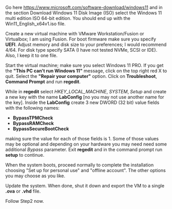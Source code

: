 Go here https://www.microsoft.com/software-download/windows11 and in the section Download Windows 11 Disk Image (ISO) select the Windows 11 multi edition ISO 64-bit edition. You should end up with the Win11_English_x64v1.iso file.


Create a new virtual machine with VMware Workstation/Fusion or Virtualbox; I am using Fusion. For boot firmware make sure you specify **UEFI**. Adjust memory and disk size to your preferences; I would recommend 4/64. For disk type specify SATA (I have not tested NVMe, SCSI or IDE). Also, I keep it to one file.


Start the virtual machine; make sure you select Windows 11 PRO. If you get the **"This PC can't run Windows 11"** message, click on the top right red X to quit. Select the **"Repair your computer"** option. Click on **Troubleshoot**, **Command Prompt** and run **regedit**. 


While in  **regedit** select _HKEY_LOCAL_MACHINE_, _SYSTEM_, _Setup_ and create a new key with the name **LabConfig** [no you may not use another name for the key]. Inside the **LabConfig** create 3 new DWORD (32 bit) value fields with the following names: 
- **BypassTPMCheck**
- **BypassRAMCheck**
- **BypassSecureBootCheck**

making sure the value for each of those fields is 1. Some of those values may be optional and depending on your hardware you may need need some additional _Bypass_ parameter. Exit **regedit** and in the command prompt run **setup** to continue.

When the system boots, proceed normally to complete the installation choosing "Set up for personal use" and "offline account". The other options you may choose as you like.

Update the system. When done, shut it down and export the VM to a single **.ova** or **.vhd** file.

Follow Step2 now.
